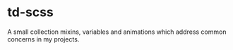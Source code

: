 # td-scss

A small collection mixins, variables and animations which address common concerns in my projects.
